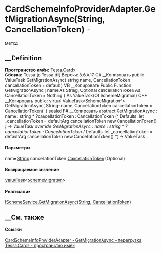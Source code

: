 # CardSchemeInfoProviderAdapter.GetMigrationAsync(String, CancellationToken) -
метод
##  __Definition
 **Пространство имён:** [Tessa.Cards](N_Tessa_Cards.htm)  
 **Сборка:** Tessa (в Tessa.dll) Версия: 3.6.0.17
C# __Копировать
     public ValueTask<SchemeMigration> GetMigrationAsync(
    	string name,
    	CancellationToken cancellationToken = default
    )
VB __Копировать
     Public Function GetMigrationAsync ( 
    	name As String,
    	Optional cancellationToken As CancellationToken = Nothing
    ) As ValueTask(Of SchemeMigration)
C++ __Копировать
     public:
    virtual ValueTask<SchemeMigration^> GetMigrationAsync(
    	String^ name, 
    	CancellationToken cancellationToken = CancellationToken()
    ) sealed
F# __Копировать
     abstract GetMigrationAsync : 
            name : string * 
            ?cancellationToken : CancellationToken 
    (* Defaults:
            let _cancellationToken = defaultArg cancellationToken new CancellationToken()
    *)
    -> ValueTask<SchemeMigration> 
    override GetMigrationAsync : 
            name : string * 
            ?cancellationToken : CancellationToken 
    (* Defaults:
            let _cancellationToken = defaultArg cancellationToken new CancellationToken()
    *)
    -> ValueTask<SchemeMigration> 
#### Параметры
name [String](https://learn.microsoft.com/dotnet/api/system.string)
cancellationToken
[CancellationToken](https://learn.microsoft.com/dotnet/api/system.threading.cancellationtoken)
(Optional)
#### Возвращаемое значение
[ValueTask](https://learn.microsoft.com/dotnet/api/system.threading.tasks.valuetask-1)<[SchemeMigration](T_Tessa_Scheme_SchemeMigration.htm)>
#### Реализации
[ISchemeService.GetMigrationAsync(String,
CancellationToken)](M_Tessa_Scheme_ISchemeService_GetMigrationAsync_1.htm)  
##  __См. также
#### Ссылки
[CardSchemeInfoProviderAdapter -
](T_Tessa_Cards_CardSchemeInfoProviderAdapter.htm)
[GetMigrationAsync -
перегрузка](Overload_Tessa_Cards_CardSchemeInfoProviderAdapter_GetMigrationAsync.htm)
[Tessa.Cards - пространство имён](N_Tessa_Cards.htm)
